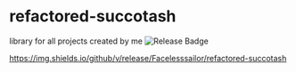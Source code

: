 # refactored-succotash
library for all projects created by me
![Release Badge](https://img.shields.io/github/v/release/Facelesssailor/refactored-succotash)

https://img.shields.io/github/v/release/Facelesssailor/refactored-succotash
